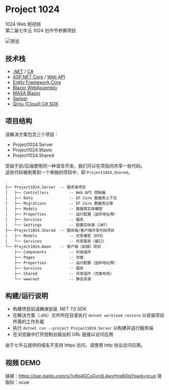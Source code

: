 # Project 1024
1024 Web 短视频  
第二届七牛云 1024 创作节参赛项目

![预览](Docs/img.png)

## 技术栈
- [.NET](https://dot.net) / [C#](https://dotnet.microsoft.com/zh-cn/languages/csharp)
- [ASP.NET Core](https://dotnet.microsoft.com/zh-cn/apps/aspnet) / [Web API](https://dotnet.microsoft.com/zh-cn/apps/aspnet/apis)
- [Entity Framework Core](https://learn.microsoft.com/zh-cn/ef/)
- [Blazor WebAssembly](https://dotnet.microsoft.com/zh-cn/apps/aspnet/web-apps/blazor)
- [MASA Blazor](https://masastack.com/blazor)
- [Swiper](https://swiperjs.com/)
- [Qiniu (Cloud) C# SDK](https://github.com/qiniu/csharp-sdk)

## 项目结构
该解决方案包含三个项目：  

- Project1024.Server
- Project1024.Wasm
- Project1024.Shared

受益于前/后端使用同一种语言开发，我们可以在项目间共享一些代码。  
这些代码被剥离到一个单独的项目中，即 `Project1024.Shared`。

```
.
├── Project1024.Server  -- 服务端项目
│   ├── Controllers         -- Web API 控制器
│   ├── Data                -- EF Core 数据库上下文
│   ├── Migrations          -- EF Core 数据库迁移
│   ├── Models              -- 数据库实体模型
│   ├── Properties          -- 运行配置（监听地址等）
│   ├── Services            -- 服务
│   └── Settings            -- 配置实体类（JWT）
├── Project1024.Shared  -- 服务端/客户端共享代码项目
│   ├── Models              -- 共享模型（DTO）
│   └── Services            -- 共享服务（接口）
└── Project1024.Wasm    -- 客户端（前端）项目
    ├── Components          -- 封装组件
    ├── Pages               -- 页面
    ├── Properties          -- 运行配置（监听地址等）
    ├── Services            -- 服务
    ├── Shared              -- 共享组件（页面布局）
    └── wwwroot             -- 静态资源
```

## 构建/运行说明
- 构建项目前请确保安装 .NET 7.0 SDK
- 在解决方案（.sln）文件所在目录执行 `dotnet workload restore` 以安装项目所需的工作负载
- 执行 `dotnet run --project Project1024.Server` 以构建并运行服务端
- 在浏览器中打开控制台输出的 URL 链接以访问应用

由于七牛云提供的域名不支持 https 访问，请使用 http 协议访问应用。

## 视频 DEMO
链接：https://pan.baidu.com/s/1v6p4GCxGvrdL4wyfms60jg?pwd=ncue 
提取码：ncue
